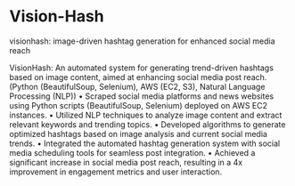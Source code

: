# Vision-Hash
visionhash: image-driven hashtag generation for enhanced social media reach

VisionHash: An automated system for generating trend-driven hashtags based on image content, aimed at enhancing social media post reach. (Python (BeautifulSoup, Selenium), AWS (EC2, S3), Natural Language Processing (NLP))
• Scraped social media platforms and news websites using Python scripts (BeautifulSoup, Selenium) deployed on AWS EC2 instances.
• Utilized NLP techniques to analyze image content and extract relevant keywords and trending topics.
• Developed algorithms to generate optimized hashtags based on image analysis and current social media trends.
• Integrated the automated hashtag generation system with social media scheduling tools for seamless post integration.
• Achieved a significant increase in social media post reach, resulting in a 4x improvement in engagement metrics and user
interaction.
